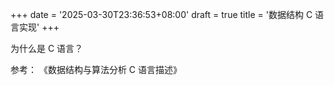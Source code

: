 +++
date = '2025-03-30T23:36:53+08:00'
draft = true
title = '数据结构 C 语言实现'
+++

为什么是 C 语言？

参考：
《数据结构与算法分析 C 语言描述》